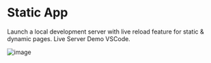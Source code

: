 # Static App

Launch a local development server with live reload feature for static & dynamic pages.
Live Server Demo VSCode.

![image](https://user-images.githubusercontent.com/30820950/83223350-ff292980-a1bd-11ea-9646-d8d6d68b2a62.png)
